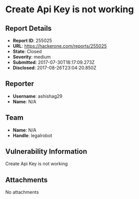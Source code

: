 # Create Api Key is not working

## Report Details
- **Report ID**: 255025
- **URL**: https://hackerone.com/reports/255025
- **State**: Closed
- **Severity**: medium
- **Submitted**: 2017-07-30T18:17:09.273Z
- **Disclosed**: 2017-08-26T23:04:20.850Z

## Reporter
- **Username**: ashishag29
- **Name**: N/A

## Team
- **Name**: N/A
- **Handle**: legalrobot

## Vulnerability Information
Create Api Key is not working

## Attachments
No attachments
